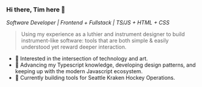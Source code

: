 ### Hi there, Tim here 👋
*Software Developer | Frontend + Fullstack | TS/JS + HTML + CSS*

> Using my experience as a luthier and instrument designer to build instrument-like software: tools that are both simple & easily understood yet reward deeper interaction.

- 🔭 Interested in the intersection of technology and art.
- 🌱 Advancing my Typescript knowledge, developing design patterns, and keeping up with the modern Javascript ecosystem.
- 👯 Currently building tools for Seattle Kraken Hockey Operations.
